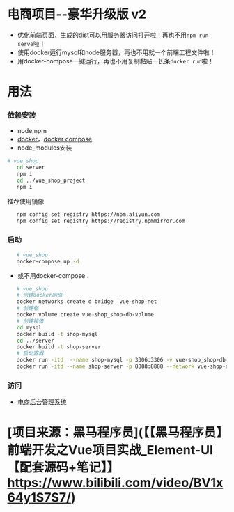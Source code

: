 # 电商项目--豪华升级版 v2

* 优化前端页面，生成的dist可以用服务器访问打开啦！再也不用`npm run serve`啦！
* 使用docker运行mysql和node服务器，再也不用就一个前端工程文件啦！
* 用docker-compose一键运行，再也不用复制黏贴一长条`ducker run`啦！

# 用法
### 依赖安装
* node,npm
* [docker](https://www.docker.com/)，[docker compose](https://docs.docker.com/compose/)
* node_modules安装
```sh
# vue_shop
   cd server
   npm i
   cd ../vue_shop_project
   npm i
```
推荐使用镜像
```sh
   npm config set registry https://npm.aliyun.com
   npm config set registry https://registry.npmmirror.com
```

### 启动
```sh
   # vue_shop
   docker-compose up -d
```

* 或不用docker-compose：
```sh
   # vue_shop
   # 创建docker网络
   docker networks create d bridge  vue-shop-net
   # 创建卷
   docker volume create vue-shop_shop-db-volume
   # 创建镜像
   cd mysql
   docker build -t shop-mysql
   cd ../server
   docker build -t shop-server
   # 启动容器
   docker run -itd  --name shop-mysql -p 3306:3306 -v vue-shop_shop-db-volume:/var/lib/mysql --network vue-shop-net shop-mysql
   docker run -itd --name shop-server -p 8888:8888 --network vue-shop-net shop-server
```

### 访问
* [电商后台管理系统](127.0.0.1:8888/home)

# [项目来源：黑马程序员](【【黑马程序员】前端开发之Vue项目实战_Element-UI【配套源码+笔记】】 https://www.bilibili.com/video/BV1x64y1S7S7/)
